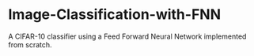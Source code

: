 # Image-Classification-with-FNN
A CIFAR-10 classifier using a Feed Forward Neural Network implemented from scratch.
